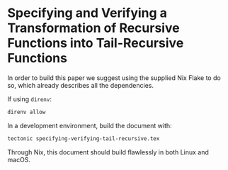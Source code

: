 <!-- LTeX: language=en -->
# Specifying and Verifying a Transformation of Recursive Functions into Tail-Recursive Functions

In order to build this paper we suggest using the supplied Nix Flake to do so, which already describes all the dependencies.

If using `direnv`:
```bash
direnv allow
```

In a development environment, build the document with:
```bash
tectonic specifying-verifying-tail-recursive.tex
```

Through Nix, this document should build flawlessly in both Linux and macOS.
